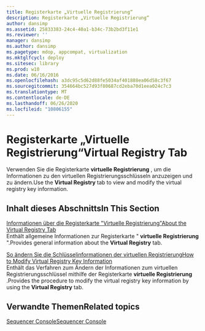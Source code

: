 ```yaml
---
title: Registerkarte „Virtuelle Registrierung“
description: Registerkarte „Virtuelle Registrierung“
author: dansimp
ms.assetid: 25833383-24c4-40a1-b34c-73b2bd3f11e1
ms.reviewer: ''
manager: dansimp
ms.author: dansimp
ms.pagetype: mdop, appcompat, virtualization
ms.mktglfcycl: deploy
ms.sitesec: library
ms.prod: w10
ms.date: 06/16/2016
ms.openlocfilehash: a3dc95c5d62d88fe5034af401888ea06d58c3f67
ms.sourcegitcommit: 354664bc527d93f80687cd2eba70d1eea024c7c3
ms.translationtype: MT
ms.contentlocale: de-DE
ms.lasthandoff: 06/26/2020
ms.locfileid: "10806155"
---
```

# <span data-ttu-id="eb908-103">Registerkarte „Virtuelle Registrierung“</span><span class="sxs-lookup"><span data-stu-id="eb908-103">Virtual Registry Tab</span></span>


<span data-ttu-id="eb908-104">Verwenden Sie die Registerkarte **virtuelle Registrierung** , um die Informationen zu den virtuellen Registrierungsschlüsseln anzuzeigen und zu ändern.</span><span class="sxs-lookup"><span data-stu-id="eb908-104">Use the **Virtual Registry** tab to view and modify the virtual registry key information.</span></span>

## <span data-ttu-id="eb908-105">Inhalt dieses Abschnitts</span><span class="sxs-lookup"><span data-stu-id="eb908-105">In This Section</span></span>


<a href="" id="about-the-virtual-registry-tab"></a>[<span data-ttu-id="eb908-106">Informationen über die Registerkarte "Virtuelle Registrierung"</span><span class="sxs-lookup"><span data-stu-id="eb908-106">About the Virtual Registry Tab</span></span>](about-the-virtual-registry-tab.md)  
<span data-ttu-id="eb908-107">Enthält allgemeine Informationen zur Registerkarte " **virtuelle Registrierung** ".</span><span class="sxs-lookup"><span data-stu-id="eb908-107">Provides general information about the **Virtual Registry** tab.</span></span>

<a href="" id="how-to-modify-virtual-registry-key-information"></a>[<span data-ttu-id="eb908-108">So ändern Sie die Schlüsselinformationen der virtuellen Registrierung</span><span class="sxs-lookup"><span data-stu-id="eb908-108">How to Modify Virtual Registry Key Information</span></span>](how-to-modify-virtual-registry-key-information.md)  
<span data-ttu-id="eb908-109">Enthält das Verfahren zum Ändern der Informationen zum virtuellen Registrierungsschlüssel mithilfe der Registerkarte **virtuelle Registrierung** .</span><span class="sxs-lookup"><span data-stu-id="eb908-109">Provides the procedure to modify the virtual registry key information by using the **Virtual Registry** tab.</span></span>

## <span data-ttu-id="eb908-110">Verwandte Themen</span><span class="sxs-lookup"><span data-stu-id="eb908-110">Related topics</span></span>


[<span data-ttu-id="eb908-111">Sequencer Console</span><span class="sxs-lookup"><span data-stu-id="eb908-111">Sequencer Console</span></span>](sequencer-console.md)

 

 





